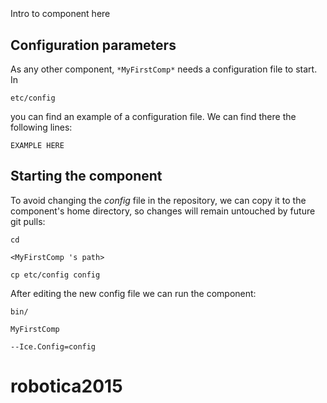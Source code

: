 ```
```
#
``` MyFirstComp
```
Intro to component here


## Configuration parameters
As any other component,
``` *MyFirstComp* ```
needs a configuration file to start. In

    etc/config

you can find an example of a configuration file. We can find there the following lines:

    EXAMPLE HERE

    
## Starting the component
To avoid changing the *config* file in the repository, we can copy it to the component's home directory, so changes will remain untouched by future git pulls:

    cd

``` <MyFirstComp 's path> ```

    cp etc/config config
    
After editing the new config file we can run the component:

    bin/

```MyFirstComp ```

    --Ice.Config=config
# robotica2015
